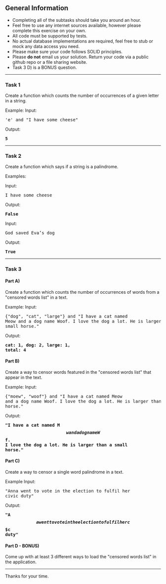 ## General Information

- Completing all of the subtasks should take you around an hour.
- Feel free to use any internet sources available, however please complete this exercise on your own.
- All code must be supported by tests.
- No actual database implementations are required, feel free to stub or mock any data access you need.
- Please make sure your code follows SOLID principles.
- Please **do not** email us your solution. Return your code via a public github repo or a file sharing website.
- Task 3 D) is a BONUS question.

---

### Task 1

Create a function which counts the number of occurrences of a given letter in a string.

Example:
Input: <pre>'e' and "I have some cheese"</pre>
Output: <pre>**5**</pre>

---

### Task 2

Create a function which says if a string is a palindrome.

Examples:

Input: <pre>I have some cheese</pre>
Output: <pre>**False**</pre>

Input: <pre>God saved Eva’s dog</pre>
Output: <pre>**True**</pre>

---

### Task 3

#### Part A)

Create a function which counts the number of occurrences of words from a "censored words list" in a text.

Example:
Input: <pre>{"dog", "cat", "large"} and "I have a cat named Meow and a dog name Woof. I love the dog a lot. He is larger than a small horse."</pre>
Output: <pre>**cat: 1, dog: 2, large: 1, total: 4**</pre>

#### Part B)

Create a way to censor words featured in the "censored words list" that appear in the text.

Example:
Input: <pre>{"moew", "woof"} and "I have a cat named Meow and a dog name Woof. I love the dog a lot. He is larger than a small horse."</pre>
Output: <pre>**"I have a cat named M$$w and a dog name W$$f. I love the dog a lot. He is larger than a small horse."**</pre>

#### Part C)

Create a way to censor a single word palindrome in a text.

Example
Input: <pre>"Anna went to vote in the election to fulfil her civic duty"</pre>
Output: <pre>**"A$$a went to vote in the election to fulfil her c$$$c duty"**</pre>

#### Part D - BONUS)

Come up with at least 3 different ways to load the "censored words list" in the application.

---

Thanks for your time.

